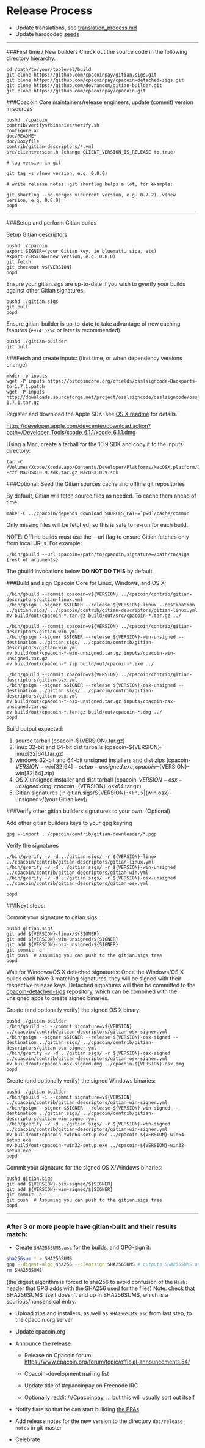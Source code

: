 Release Process
====================

* Update translations, see [translation_process.md](https://github.com/cpacoinpay/cpacoin/blob/master/doc/translation_process.md#syncing-with-transifex)
* Update hardcoded [seeds](/contrib/seeds)

* * *

###First time / New builders
Check out the source code in the following directory hierarchy.

	cd /path/to/your/toplevel/build
	git clone https://github.com/cpacoinpay/gitian.sigs.git
	git clone https://github.com/cpacoinpay/cpacoin-detached-sigs.git
	git clone https://github.com/devrandom/gitian-builder.git
	git clone https://github.com/cpacoinpay/cpacoin.git

###Cpacoin Core maintainers/release engineers, update (commit) version in sources

	pushd ./cpacoin
	contrib/verifysfbinaries/verify.sh
	configure.ac
	doc/README*
	doc/Doxyfile
	contrib/gitian-descriptors/*.yml
	src/clientversion.h (change CLIENT_VERSION_IS_RELEASE to true)

	# tag version in git

	git tag -s v(new version, e.g. 0.8.0)

	# write release notes. git shortlog helps a lot, for example:

	git shortlog --no-merges v(current version, e.g. 0.7.2)..v(new version, e.g. 0.8.0)
	popd

* * *

###Setup and perform Gitian builds

 Setup Gitian descriptors:

	pushd ./cpacoin
	export SIGNER=(your Gitian key, ie bluematt, sipa, etc)
	export VERSION=(new version, e.g. 0.8.0)
	git fetch
	git checkout v${VERSION}
	popd

  Ensure your gitian.sigs are up-to-date if you wish to gverify your builds against other Gitian signatures.

	pushd ./gitian.sigs
	git pull
	popd

  Ensure gitian-builder is up-to-date to take advantage of new caching features (`e9741525c` or later is recommended).

	pushd ./gitian-builder
	git pull

###Fetch and create inputs: (first time, or when dependency versions change)

	mkdir -p inputs
	wget -P inputs https://bitcoincore.org/cfields/osslsigncode-Backports-to-1.7.1.patch
	wget -P inputs http://downloads.sourceforge.net/project/osslsigncode/osslsigncode/osslsigncode-1.7.1.tar.gz

 Register and download the Apple SDK: see [OS X readme](README_osx.txt) for details.

 https://developer.apple.com/devcenter/download.action?path=/Developer_Tools/xcode_6.1.1/xcode_6.1.1.dmg

 Using a Mac, create a tarball for the 10.9 SDK and copy it to the inputs directory:

	tar -C /Volumes/Xcode/Xcode.app/Contents/Developer/Platforms/MacOSX.platform/Developer/SDKs/ -czf MacOSX10.9.sdk.tar.gz MacOSX10.9.sdk

###Optional: Seed the Gitian sources cache and offline git repositories

By default, Gitian will fetch source files as needed. To cache them ahead of time:

	make -C ../cpacoin/depends download SOURCES_PATH=`pwd`/cache/common

Only missing files will be fetched, so this is safe to re-run for each build.

NOTE: Offline builds must use the --url flag to ensure Gitian fetches only from local URLs. For example:
```
./bin/gbuild --url cpacoin=/path/to/cpacoin,signature=/path/to/sigs {rest of arguments}
```
The gbuild invocations below <b>DO NOT DO THIS</b> by default.

###Build and sign Cpacoin Core for Linux, Windows, and OS X:

	./bin/gbuild --commit cpacoin=v${VERSION} ../cpacoin/contrib/gitian-descriptors/gitian-linux.yml
	./bin/gsign --signer $SIGNER --release ${VERSION}-linux --destination ../gitian.sigs/ ../cpacoin/contrib/gitian-descriptors/gitian-linux.yml
	mv build/out/cpacoin-*.tar.gz build/out/src/cpacoin-*.tar.gz ../

	./bin/gbuild --commit cpacoin=v${VERSION} ../cpacoin/contrib/gitian-descriptors/gitian-win.yml
	./bin/gsign --signer $SIGNER --release ${VERSION}-win-unsigned --destination ../gitian.sigs/ ../cpacoin/contrib/gitian-descriptors/gitian-win.yml
	mv build/out/cpacoin-*-win-unsigned.tar.gz inputs/cpacoin-win-unsigned.tar.gz
	mv build/out/cpacoin-*.zip build/out/cpacoin-*.exe ../

	./bin/gbuild --commit cpacoin=v${VERSION} ../cpacoin/contrib/gitian-descriptors/gitian-osx.yml
	./bin/gsign --signer $SIGNER --release ${VERSION}-osx-unsigned --destination ../gitian.sigs/ ../cpacoin/contrib/gitian-descriptors/gitian-osx.yml
	mv build/out/cpacoin-*-osx-unsigned.tar.gz inputs/cpacoin-osx-unsigned.tar.gz
	mv build/out/cpacoin-*.tar.gz build/out/cpacoin-*.dmg ../
	popd

  Build output expected:

  1. source tarball (cpacoin-${VERSION}.tar.gz)
  2. linux 32-bit and 64-bit dist tarballs (cpacoin-${VERSION}-linux[32|64].tar.gz)
  3. windows 32-bit and 64-bit unsigned installers and dist zips (cpacoin-${VERSION}-win[32|64]-setup-unsigned.exe, cpacoin-${VERSION}-win[32|64].zip)
  4. OS X unsigned installer and dist tarball (cpacoin-${VERSION}-osx-unsigned.dmg, cpacoin-${VERSION}-osx64.tar.gz)
  5. Gitian signatures (in gitian.sigs/${VERSION}-<linux|{win,osx}-unsigned>/(your Gitian key)/

###Verify other gitian builders signatures to your own. (Optional)

  Add other gitian builders keys to your gpg keyring

	gpg --import ../cpacoin/contrib/gitian-downloader/*.pgp

  Verify the signatures

	./bin/gverify -v -d ../gitian.sigs/ -r ${VERSION}-linux ../cpacoin/contrib/gitian-descriptors/gitian-linux.yml
	./bin/gverify -v -d ../gitian.sigs/ -r ${VERSION}-win-unsigned ../cpacoin/contrib/gitian-descriptors/gitian-win.yml
	./bin/gverify -v -d ../gitian.sigs/ -r ${VERSION}-osx-unsigned ../cpacoin/contrib/gitian-descriptors/gitian-osx.yml

	popd

###Next steps:

Commit your signature to gitian.sigs:

	pushd gitian.sigs
	git add ${VERSION}-linux/${SIGNER}
	git add ${VERSION}-win-unsigned/${SIGNER}
	git add ${VERSION}-osx-unsigned/${SIGNER}
	git commit -a
	git push  # Assuming you can push to the gitian.sigs tree
	popd

  Wait for Windows/OS X detached signatures:
	Once the Windows/OS X builds each have 3 matching signatures, they will be signed with their respective release keys.
	Detached signatures will then be committed to the [cpacoin-detached-sigs](https://github.com/cpacoinpay/cpacoin-detached-sigs) repository, which can be combined with the unsigned apps to create signed binaries.

  Create (and optionally verify) the signed OS X binary:

	pushd ./gitian-builder
	./bin/gbuild -i --commit signature=v${VERSION} ../cpacoin/contrib/gitian-descriptors/gitian-osx-signer.yml
	./bin/gsign --signer $SIGNER --release ${VERSION}-osx-signed --destination ../gitian.sigs/ ../cpacoin/contrib/gitian-descriptors/gitian-osx-signer.yml
	./bin/gverify -v -d ../gitian.sigs/ -r ${VERSION}-osx-signed ../cpacoin/contrib/gitian-descriptors/gitian-osx-signer.yml
	mv build/out/cpacoin-osx-signed.dmg ../cpacoin-${VERSION}-osx.dmg
	popd

  Create (and optionally verify) the signed Windows binaries:

	pushd ./gitian-builder
	./bin/gbuild -i --commit signature=v${VERSION} ../cpacoin/contrib/gitian-descriptors/gitian-win-signer.yml
	./bin/gsign --signer $SIGNER --release ${VERSION}-win-signed --destination ../gitian.sigs/ ../cpacoin/contrib/gitian-descriptors/gitian-win-signer.yml
	./bin/gverify -v -d ../gitian.sigs/ -r ${VERSION}-win-signed ../cpacoin/contrib/gitian-descriptors/gitian-win-signer.yml
	mv build/out/cpacoin-*win64-setup.exe ../cpacoin-${VERSION}-win64-setup.exe
	mv build/out/cpacoin-*win32-setup.exe ../cpacoin-${VERSION}-win32-setup.exe
	popd

Commit your signature for the signed OS X/Windows binaries:

	pushd gitian.sigs
	git add ${VERSION}-osx-signed/${SIGNER}
	git add ${VERSION}-win-signed/${SIGNER}
	git commit -a
	git push  # Assuming you can push to the gitian.sigs tree
	popd

-------------------------------------------------------------------------

### After 3 or more people have gitian-built and their results match:

- Create `SHA256SUMS.asc` for the builds, and GPG-sign it:
```bash
sha256sum * > SHA256SUMS
gpg --digest-algo sha256 --clearsign SHA256SUMS # outputs SHA256SUMS.asc
rm SHA256SUMS
```
(the digest algorithm is forced to sha256 to avoid confusion of the `Hash:` header that GPG adds with the SHA256 used for the files)
Note: check that SHA256SUMS itself doesn't end up in SHA256SUMS, which is a spurious/nonsensical entry.

- Upload zips and installers, as well as `SHA256SUMS.asc` from last step, to the cpacoin.org server

- Update cpacoin.org

- Announce the release:

  - Release on Cpacoin forum: https://www.cpacoin.org/forum/topic/official-announcements.54/

  - Cpacoin-development mailing list

  - Update title of #cpacoinpay on Freenode IRC

  - Optionally reddit /r/Cpacoinpay, ... but this will usually sort out itself

- Notify flare so that he can start building [the PPAs](https://launchpad.net/~cpacoin.org/+archive/ubuntu/cpacoin)

- Add release notes for the new version to the directory `doc/release-notes` in git master

- Celebrate
